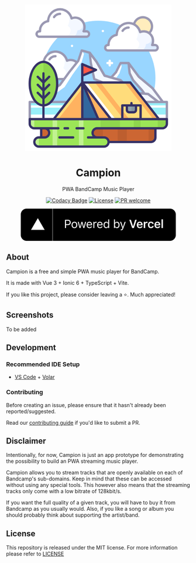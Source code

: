 <p align="center"><a href="https://github.com/darekaze/campion" rel="noopener noreferrer"><img src="public/masked-icon.png" alt="Campion Logo" width="400"/></a></p>

<h1 align="center">Campion</h1>
<p align="center">PWA BandCamp Music Player</p>

<p align="center">
  <a href="https://www.codacy.com/gh/darekaze/campion/dashboard?utm_source=github.com&amp;utm_medium=referral&amp;utm_content=darekaze/campion&amp;utm_campaign=Badge_Grade"><img src="https://app.codacy.com/project/badge/Grade/7ccbe50a3d5842708e386a360fa3287f" alt="Codacy Badge"></a>
	<a href="LICENSE"><img src="https://img.shields.io/badge/License-MIT-blue.svg?style=flat-square" alt="License"></a>
  <a href=".github/CONTRIBUTING.md"><img src="https://img.shields.io/badge/PRs-welcome-brightgreen.svg?style=flat-square" alt="PR welcome"></a>
</p>

<p align="center">
<a href="https://vercel.com/?utm_source=discordjs&utm_campaign=oss"><img src=".github/powered-by-vercel.svg" alt="Vercel" /></a>
</p>


## About

Campion is a free and simple PWA music player for BandCamp.

It is made with Vue 3 + Ionic 6 + TypeScript + Vite.

If you like this project, please consider leaving a ⭐. Much appreciated!

## Screenshots

To be added

## Development

### Recommended IDE Setup

- [VS Code](https://code.visualstudio.com/) + [Volar](https://marketplace.visualstudio.com/items?itemName=Vue.volar)

### Contributing

Before creating an issue, please ensure that it hasn't already been reported/suggested. 

Read our [contributing guide](.github/CONTRIBUTING.md) if you'd like to submit a PR.

## Disclaimer

Intentionally, for now, Campion is just an app prototype for demonstrating the possibility to build an PWA streaming music player.

Campion allows you to stream tracks that are openly available on each of Bandcamp's sub-domains. Keep in mind that these can be accessed without using any special tools. This however also means that the streaming tracks only come with a low bitrate of 128kbit/s. 

If you want the full quality of a given track, you will have to buy it from Bandcamp as you usually would. Also, if you like a song or album you should probably think about supporting the artist/band.

## License

This repository is released under the MIT license. For more information please refer to [LICENSE](LICENSE)
